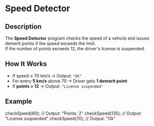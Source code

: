 # Speed Detector

## Description
The **Speed Detector** program checks the speed of a vehicle and issues demerit points if the speed exceeds the limit.  
If the number of points exceeds 12, the driver's license is suspended.

## How It Works
- If speed ≤ 70 km/s → Output: `"Ok"`
- For every **5 km/s** above 70 → Driver gets **1 demerit point**
- If **points > 12** → Output: `"License suspended"`

## Example
checkSpeed(80);   // Output: "Points: 2"
checkSpeed(135);  // Output: "License suspended"
checkSpeed(70);   // Output: "Ok"
